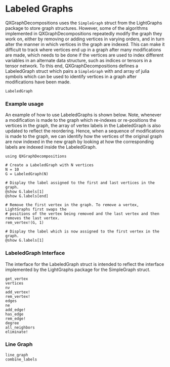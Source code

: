 # Labeled Graphs

QXGraphDecompositions uses the `SimpleGraph` struct from the LightGraphs package to store 
graph structures. However, some of the algorithms implemented in QXGraphDecompositions 
repeatedly modify the graph they work on, either by removing or adding vertices in varying 
orders, and in turn alter the manner in which vertices in the graph are indexed. This can 
make it difficult to track where vertices end up in a graph after many modifications are 
made, which needs to be done if the vertices are used to index different variables in an 
alternate data structure, such as indices or tensors in a tensor network. To this end, 
QXGraphDecompositions defines a LabeledGraph struct which pairs a `SimpleGraph` with and 
array of julia symbols which can be used to identify vertices in a graph after modifications 
have been made. 

```@docs
LabeledGraph
```

### Example usage

An example of how to use LabeledGraphs is shown below. Note, whenever a modification is made
to the graph which re-indexes or re-positions the vertices in the graph, the array of vertex 
labels in the LabeledGraph is also updated to reflect the reordering. Hence, when a sequence
of modifications is made to the graph, we can identify how the vertices of the original 
graph are now indexed in the new graph by looking at how the corresponding labels are 
indexed inside the LabeledGraph.

```
using QXGraphDecompositions

# Create a LabeledGraph with N vertices
N = 10
G = LabeledGraph(N)

# Display the label assigned to the first and last vertices in the graph.
@show G.labels[1]
@show G.labels[end]

# Remove the first vertex in the graph. To remove a vertex, LightGraphs first swaps the 
# positions of the vertex being removed and the last vertex and then removes the last vertex.
rem_vertex!(G, 1)

# Display the label which is now assigned to the first vertex in the graph.
@show G.labels[1]
```

### LabeledGraph Interface

The interface for the LabeledGraph struct is intended to reflect the interface implemented 
by the LightGraphs package for the SimpleGraph struct.

```@docs
get_vertex
vertices
nv
add_vertex!
rem_vertex!
edges
ne
add_edge!
has_edge
rem_edge!
degree
all_neighbors
eliminate!
```

### Line Graph

```@docs
line_graph
combine_labels
```